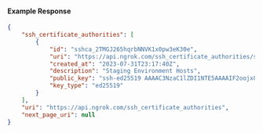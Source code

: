 <!-- Code generated for API Clients. DO NOT EDIT. -->

#### Example Response

```json
{
	"ssh_certificate_authorities": [
		{
			"id": "sshca_2TMGJ265hqrbNNVK1x0pw3eK30e",
			"uri": "https://api.ngrok.com/ssh_certificate_authorities/sshca_2TMGJ265hqrbNNVK1x0pw3eK30e",
			"created_at": "2023-07-31T23:17:40Z",
			"description": "Staging Environment Hosts",
			"public_key": "ssh-ed25519 AAAAC3NzaC1lZDI1NTE5AAAAIF2oojx8/x9vM8yBCHJAmoI+srmgAZp9kqFrKNIpAPnH",
			"key_type": "ed25519"
		}
	],
	"uri": "https://api.ngrok.com/ssh_certificate_authorities",
	"next_page_uri": null
}
```
